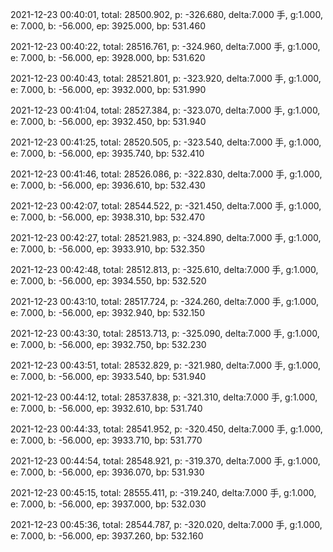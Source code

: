 2021-12-23 00:40:01, total: 28500.902, p: -326.680, delta:7.000 手, g:1.000, e: 7.000, b: -56.000, ep: 3925.000, bp: 531.460

2021-12-23 00:40:22, total: 28516.761, p: -324.960, delta:7.000 手, g:1.000, e: 7.000, b: -56.000, ep: 3928.000, bp: 531.620

2021-12-23 00:40:43, total: 28521.801, p: -323.920, delta:7.000 手, g:1.000, e: 7.000, b: -56.000, ep: 3932.000, bp: 531.990

2021-12-23 00:41:04, total: 28527.384, p: -323.070, delta:7.000 手, g:1.000, e: 7.000, b: -56.000, ep: 3932.450, bp: 531.940

2021-12-23 00:41:25, total: 28520.505, p: -323.540, delta:7.000 手, g:1.000, e: 7.000, b: -56.000, ep: 3935.740, bp: 532.410

2021-12-23 00:41:46, total: 28526.086, p: -322.830, delta:7.000 手, g:1.000, e: 7.000, b: -56.000, ep: 3936.610, bp: 532.430

2021-12-23 00:42:07, total: 28544.522, p: -321.450, delta:7.000 手, g:1.000, e: 7.000, b: -56.000, ep: 3938.310, bp: 532.470

2021-12-23 00:42:27, total: 28521.983, p: -324.890, delta:7.000 手, g:1.000, e: 7.000, b: -56.000, ep: 3933.910, bp: 532.350

2021-12-23 00:42:48, total: 28512.813, p: -325.610, delta:7.000 手, g:1.000, e: 7.000, b: -56.000, ep: 3934.550, bp: 532.520

2021-12-23 00:43:10, total: 28517.724, p: -324.260, delta:7.000 手, g:1.000, e: 7.000, b: -56.000, ep: 3932.940, bp: 532.150

2021-12-23 00:43:30, total: 28513.713, p: -325.090, delta:7.000 手, g:1.000, e: 7.000, b: -56.000, ep: 3932.750, bp: 532.230

2021-12-23 00:43:51, total: 28532.829, p: -321.980, delta:7.000 手, g:1.000, e: 7.000, b: -56.000, ep: 3933.540, bp: 531.940

2021-12-23 00:44:12, total: 28537.838, p: -321.310, delta:7.000 手, g:1.000, e: 7.000, b: -56.000, ep: 3932.610, bp: 531.740

2021-12-23 00:44:33, total: 28541.952, p: -320.450, delta:7.000 手, g:1.000, e: 7.000, b: -56.000, ep: 3933.710, bp: 531.770

2021-12-23 00:44:54, total: 28548.921, p: -319.370, delta:7.000 手, g:1.000, e: 7.000, b: -56.000, ep: 3936.070, bp: 531.930

2021-12-23 00:45:15, total: 28555.411, p: -319.240, delta:7.000 手, g:1.000, e: 7.000, b: -56.000, ep: 3937.000, bp: 532.030

2021-12-23 00:45:36, total: 28544.787, p: -320.020, delta:7.000 手, g:1.000, e: 7.000, b: -56.000, ep: 3937.260, bp: 532.160